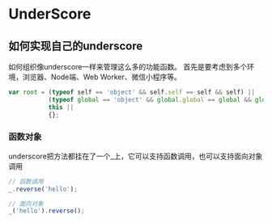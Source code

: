 # UnderScore

## 如何实现自己的underscore

如何组织像underscore一样来管理这么多的功能函数。
首先是要考虑到多个环境，浏览器、Node端、Web Worker、微信小程序等。

```javascript
var root = (typeof self == 'object' && self.self == self && self) ||
           (typeof global == 'object' && global.global == global && global) ||
           this ||
           {};
```

### 函数对象
underscore把方法都挂在了一个_上，它可以支持函数调用，也可以支持面向对象调用
```javascript
// 函数调用
_.reverse('hello');

// 面向对象
_('hello').reverse();
```


